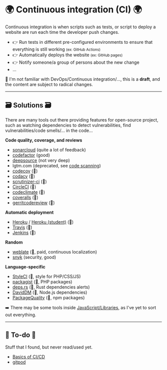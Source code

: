# 🌍 Continuous integration (CI) 🌍

<div class="row row-cols-md-2"><div>

Continuous integration is when scripts such as tests, or script to deploy a website are run each time the developer push changes.

* 👉 Run tests in different pre-configured environments to ensure that everything is still working <small>(ex: GitHub Actions)</small>
* 👉 Automatically deploys the website <small>(ex: GitHub pages)</small>
* 👉 Notify someone/a group of persons about the new change
* ...
</div><div>

👻 I'm not familiar with DevOps/Continuous integration/..., this is a **draft**, and the content are subject to radical changes.

</div></div>

<hr class="sep-both">

## 🗃️  Solutions  🗃️

<div class="row row-cols-md-2 mt-3"><div>

There are many tools out there providing features for open-source project, such as watching dependencies to detect vulnerabilities, find vulnerabilities/code smells/... in the code...

**Code quality, coverage, and reviews**

* [sonarcloud](https://sonarcloud.io) (quite a lot of feedback)
* [codefactor](https://www.codefactor.io/) (good)
* [deepsource](https://deepsource.io/) (not very deep)
* lgtm.com (deprecated, see [code scanning](https://docs.github.com/en/code-security/code-scanning/automatically-scanning-your-code-for-vulnerabilities-and-errors/about-code-scanning))
* [codecov](https://about.codecov.io/) (👻)
* [codacy](https://www.codacy.com/) (👻)
* [scrutinizer-ci](https://scrutinizer-ci.com/) (👻)
* [CircleCI](https://circleci.com/) (👻)
* [codeclimate](https://codeclimate.com/) (👻)
* [coveralls](https://coveralls.io/) (👻)
* [gerritcodereview](https://www.gerritcodereview.com/index.html) (👻)
</div><div>

**Automatic deployment**

* [Heroku](https://www.heroku.com/home) / [Heroku (student)](https://www.heroku.com/students) (👻)
* [Travis](https://www.travis-ci.com/) (👻)
* [Jenkins](https://www.jenkins.io/) (👻)

**Random**

* [weblate](https://weblate.org/) (👻, paid, continuous localization)
* [snyk](https://snyk.io/) (security, good)

**Language-specific**

* [StyleCI](https://styleci.io/) (👻, style for PHP/CSS/JS)
* [packagist](https://packagist.org/) (👻, PHP packages)
* [deps.rs](https://deps.rs/) (👻, Rust dependencies alerts)
* [DavidDM](https://david-dm.org/) (👻, Node.js dependencies)
* [PackageQuality](https://packagequality.com/) (👻, npm packages)
</div></div>

➡️ There may be some tools inside [JavaScript/Libraries](/_programming/web/javascript/libs.md), as I've yet to sort out everything.

<hr class="sep-both">

## 👻 To-do 👻

Stuff that I found, but never read/used yet.

<div class="row row-cols-md-2"><div>

* [Basics of CI/CD](https://levelup.gitconnected.com/basics-of-ci-cd-a98340c60b04)
* [gitpod](https://www.gitpod.io/)
</div><div>
</div></div>
